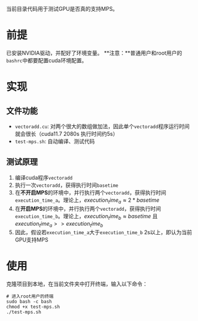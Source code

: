 当前目录代码用于测试GPU是否真的支持MPS。
# 前提
已安装NVIDIA驱动，并配好了环境变量。
**注意：**普通用户和root用户的`bashrc`中都要配置cuda环境配置。
# 实现
## 文件功能
- `vectoradd.cu`: 对两个很大的数组做加法，因此单个`vectoradd`程序运行时间就会很长（cuda11.7 2080s 执行时间约5s）
- `test-mps.sh`: 自动编译、测试代码
## 测试原理
1. 编译cuda程序`vectoradd`
2. 执行一次`vectoradd`，获得执行时间`basetime`
3. 在**不开启MPS**的环境中，并行执行两个`vectoradd`，获得执行时间`execution_time_a`。理论上，$execution_time_a≈2*basetime$
4. 在**开启MPS**的环境中，并行执行两个`vectoradd`，获得执行时间`execution_time_b`。理论上，$execution_time_b≈basetime$ 且 $execution_time_a >> execution_time_b$
5. 因此，假设若`execution_time_a`大于`execution_time_b` 2s以上，即认为当前GPU支持MPS
# 使用
克隆项目到本地，在当前文件夹中打开终端，输入以下命令：
```shell
# 进入root用户的终端
sudo bash -c bash
chmod +x test-mps.sh
./test-mps.sh
```